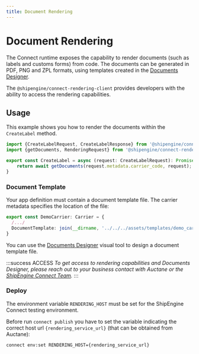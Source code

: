 ```yaml
---
title: Document Rendering
---
```


# Document Rendering

The Connect runtime exposes the capability to render documents (such as labels and customs forms) from code.
The documents can be generated  in PDF, PNG and ZPL formats, using templates created in the [Documents Designer](./documents-designer/index.md).

The `@shipengine/connect-rendering-client` provides developers with the ability to access the rendering capabilities.

## Usage

This example shows you how to render the documents within the `CreateLabel` method.

```typescript
import {CreateLabelRequest, CreateLabelResponse} from '@shipengine/connect-carrier-api';
import {getDocuments, RenderingRequest} from '@shipengine/connect-rendering-client';

export const CreateLabel = async (request: CreateLabelRequest): Promise<CreateLabelResponse> => {
    return await getDocuments(request.metadata.carrier_code, request);
}
```
### Document Template

Your app definition must contain a document template file. The carrier metadata specifies the location of the file:

```typescript
export const DemoCarrier: Carrier = {
  /.../
  DocumentTemplate: join(__dirname, '../../../assets/templates/demo_carrier_code.carrier')
}
```

You can use the [Documents Designer](./documents-designer/index.md)
visual tool to design a document template file.

:::success ACCESS
*To get access to rendering capabilities and Documents Designer, please reach out to your business contact with Auctane or the [ShipEngine Connect Team](mailto:connect@shipengine.com).*
:::

### Deploy

The environment variable `RENDERING_HOST` must be set for the ShipEngine Connect testing environment.

Before run `connect publish` you have to set the variable indicating the correct host url `{rendering_service_url}` (that can be obtained from Auctane):

```bash
connect env:set RENDERING_HOST={rendering_service_url}
```
